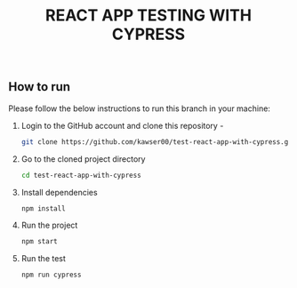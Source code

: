<h1 align="center ">REACT APP TESTING WITH CYPRESS</h1>
<br>

<!-- HOW TO RUN -->

## How to run

Please follow the below instructions to run this branch in your machine:

1. Login to the GitHub account and clone this repository -
   ```sh
   git clone https://github.com/kawser00/test-react-app-with-cypress.git
   ```
2. Go to the cloned project directory
   ```sh
   cd test-react-app-with-cypress
   ```
3. Install dependencies
   ```sh
   npm install
   ```
4. Run the project
   ```sh
   npm start
   ```
5. Run the test
   ```sh
   npm run cypress
   ```
<br>
